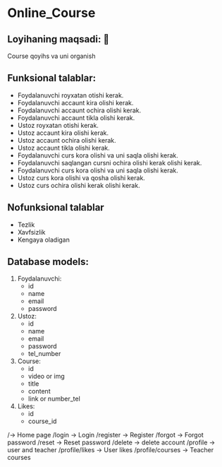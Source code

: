 # Online_Course

## Loyihaning maqsadi: 🎯
Course qoyihs va uni organish

## Funksional talablar: 
- Foydalanuvchi royxatan otishi kerak.
- Foydalanuvchi accaunt kira olishi kerak.
- Foydalanuvchi accaunt ochira olishi kerak.
- Foydalanuvchi accaunt tikla olishi kerak.
- Ustoz royxatan otishi kerak.
- Ustoz accaunt kira olishi kerak.
- Ustoz accaunt ochira olishi kerak.
- Ustoz accaunt tikla olishi kerak.
- Foydalanuvchi curs kora olishi va uni saqla olishi kerak.
- Foydalanuvchi saqlangan cursni ochira olishi kerak olishi kerak.
- Foydalanuvchi curs kora olishi va uni saqla olishi kerak.
- Ustoz curs kora olishi va qosha olishi kerak.
- Ustoz curs ochira olishi kerak olishi kerak.

## Nofunksional talablar
- Tezlik
- Xavfsizlik
- Kengaya oladigan 

## Database models: 

1. Foydalanuvchi:
    - id
    - name
    - email
    - password
1. Ustoz:
    - id
    - name
    - email
    - password
    - tel_number
4. Course:
    - id
    - video or img
    - title
    - content
    - link or number_tel
5. Likes:
    - id
    - course_id

/->    Home page
/login    -> Login
/register  -> Register
/forgot -> Forgot password
/reset -> Reset password
/delete -> delete account
/profile -> user and teacher
/profile/likes  -> User likes
/profile/courses -> Teacher courses
